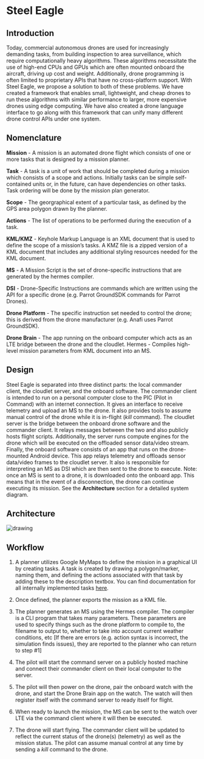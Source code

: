 Steel Eagle
===========

Introduction
------------
Today, commercial autonomous drones are used for increasingly demanding tasks, from building inspection to area surveillance, which require
computationally heavy algorithms. These algorithms necessitate the use of high-end CPUs and GPUs which are often mounted onboard the aircraft, driving up
cost and weight. Additionally, drone programming is often limited to proprietary APIs that have no cross-platform support. With Steel Eagle, we propose a solution to both of these problems. We have created a framework that enables small, lightweight, and cheap drones to run these 
algorithms with similar performance to larger, more expensive drones using edge computing. We have also created a drone language interface to go along with this framework that can unify many different drone control APIs under one system.

Nomenclature
------------
**Mission** - A mission is an automated drone flight which consists of one or more tasks that is designed by a mission planner.

**Task** - A task is a unit of work that should be completed during a mission which consists of a scope and actions. Initially tasks can be simple self-contained units or, in the future, can have dependencies on other tasks. Task ordering will be done by the mission plan generator.

**Scope** - The georgraphical extent of a particular task, as defined by the GPS area polygon drawn by the planner.

**Actions** - The list of operations to be performed during the execution of a task.

**KML/KMZ** - Keyhole Markup Language is an XML document that is used to define the scope of a mission’s tasks. A KMZ file is a zipped version of a KML document that includes any additional styling resources needed for the KML document.

**MS** - A Mission Script is the set of drone-specific instructions that are generated by the hermes compiler.

**DSI** - Drone-Specific Instructions are commands which are written using the API for a specific drone (e.g. Parrot GroundSDK commands for Parrot Drones).

**Drone Platform** - The specific instruction set needed to control the drone; this is derived from the drone manufacturer (e.g. Anafi uses Parrot GroundSDK).

**Drone Brain** - The app running on the onboard computer which acts as an LTE bridge between the drone and the cloudlet.
Hermes - Compiles high-level mission parameters from KML document into an MS.

Design
------
Steel Eagle is separated into three distinct parts: the local commander client, the cloudlet server, and the onboard software. The commander client is intended to run on a personal computer close to the PIC (Pilot in Command) with an internet connection. It gives an interface to receive telemetry and upload an MS to the drone. It also provides tools to assume manual control of the drone while it is in-flight (_kill_ command). The cloudlet server is the bridge between the onboard drone software and the commander client. It relays messages between the two and also publicly hosts flight scripts. Additionally, the server runs compute engines for the drone which will be executed on the offloaded sensor data/video stream. Finally, the onboard software consists of an app that runs on the drone-mounted Android device. This app relays telemetry and offloads sensor data/video frames to the cloudlet server. It also is responsible for interpreting an MS as DSI which are then sent to the drone to execute. Note: once an MS is sent to a drone, it is downloaded onto the onboard app. This means that in the event of a disconnection, the drone can continue executing its mission. See the **Architecture** section for a detailed system diagram.

Architecture
------------
![drawing](https://docs.google.com/drawings/d/1C_G5kXBvF5zbd1iQ8FaUf4WKSYaBuEyBUcdjsvlQMbg/export/png)

Workflow
--------
1. A planner utilizes Google MyMaps to define the mission in a graphical UI by creating tasks. A task is created by drawing a polygon/marker, naming them, and defining the actions associated with that task by adding these to the description textbox. You can find documentation for all internally implemented tasks [here](https://cmusatyalab.github.io/steel-eagle/).

2. Once defined, the planner exports the mission as a KML file.

3. The planner generates an MS using the Hermes compiler. The compiler is a CLI program that takes many parameters. These parameters are used to specify things such as the drone platform to compile to, the filename to output to, whether to take into account current weather conditions, etc [If there are errors (e.g. action syntax is incorrect, the simulation finds issues), they are reported to the planner who can return to step #1]

4. The pilot will start the command server on a publicly hosted machine and connect their commander client on their local computer to the server.

5. The pilot will then power on the drone, pair the onboard watch with the drone, and start the Drone Brain app on the watch. The watch will then register itself with the command server to ready itself for flight.

6. When ready to launch the mission, the MS can be sent to the watch over LTE via the command client where it will then be executed.

7. The drone will start flying. The commander client will be updated to reflect the current status of the drone(s) (telemetry) as well as the mission status. The pilot can assume manual control at any time by sending a _kill_ command to the drone.

